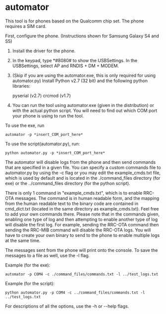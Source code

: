 automator
=========

This tool is for phones based on the Qualcomm chip set.
The phone requires a SIM card.

First, configure the phone. (Instructions shown for Samsung Galaxy S4 and S5)

1) Install the driver for the phone.

2) In the keypad, type *#8080# to show the USBSettings. In the USBSettings, select AP and RNDIS + DM + MODEM.

3) (Skip if you are using the automator.exe, this is only required for using automator.py) Install Python v2.7 (32 bit) and the following python libraries:

    pyserial (v2.7)
    crcmod (v1.7)

4) You can run the tool using automator.exe (given in the distribution) or with the actual python script. You will need to find out which COM port your phone is using to run the tool.

To use the exe, run 

    automator -p *insert_COM_port_here*
    
To use the script(automator.py), run:

    python automator.py -p *insert_COM_port_here*


The automator will disable logs from the phone and then send commands that are specified in a given file. You can specify a custom commands file to automator.py by using the -c flag or you may edit the example_cmds.txt file, which is used by default and is located in the ./command_files directory (for exe) or the ../command_files directory (for the python script).

There is only 1 command in "example_cmds.txt", which is to enable RRC-OTA messages. 
The command is in human readable form, and the mapping from the human readable text to the binary code are contained in cmd_dict.txt (located in the same directory as example_cmds.txt).
Feel free to add your own commands there. Please note that in the commands given, enabling one type of log and then attempting to enable another type of log will disable the first log. For example, sending the RRC-OTA command then sending the RRC-MIB command will disable the RRC-OTA logs. You will have to create your own binary to send to the phone to enable multiple logs at the same time.

The messages sent from the phone will print onto the console. To save the messages to a file as well, use the -l flag.

Example (for the exe):

    automator -p COM4 -c ./command_files/commands.txt -l ../test_logs.txt

Example (for the script):

    python automator.py -p COM4 -c ../command_files/commands.txt -l ../test_logs.txt

For descriptions of all the options, use the -h or --help flags.